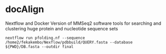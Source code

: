 # docAlign
Nextflow and Docker Version of MMSeq2 software tools for searching  and clustering huge protein and nucleotide sequence sets


`nextflow run pfolding.nf --sequence /home2/fekakembo/Nexflow/pdbbuild/QUERY.fasta --database ${PWD}/DB.fasta --outdir final`
